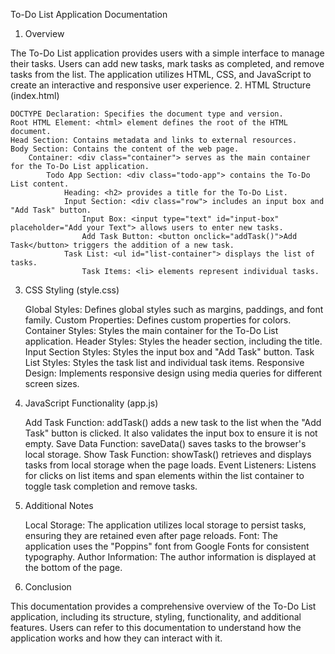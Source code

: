 To-Do List Application Documentation
1. Overview

The To-Do List application provides users with a simple interface to manage their tasks. Users can add new tasks, mark tasks as completed, and remove tasks from the list. The application utilizes HTML, CSS, and JavaScript to create an interactive and responsive user experience.
2. HTML Structure (index.html)

    DOCTYPE Declaration: Specifies the document type and version.
    Root HTML Element: <html> element defines the root of the HTML document.
    Head Section: Contains metadata and links to external resources.
    Body Section: Contains the content of the web page.
        Container: <div class="container"> serves as the main container for the To-Do List application.
            Todo App Section: <div class="todo-app"> contains the To-Do List content.
                Heading: <h2> provides a title for the To-Do List.
                Input Section: <div class="row"> includes an input box and "Add Task" button.
                    Input Box: <input type="text" id="input-box" placeholder="Add your Text"> allows users to enter new tasks.
                    Add Task Button: <button onclick="addTask()">Add Task</button> triggers the addition of a new task.
                Task List: <ul id="list-container"> displays the list of tasks.
                    Task Items: <li> elements represent individual tasks.

3. CSS Styling (style.css)

    Global Styles: Defines global styles such as margins, paddings, and font family.
    Custom Properties: Defines custom properties for colors.
    Container Styles: Styles the main container for the To-Do List application.
    Header Styles: Styles the header section, including the title.
    Input Section Styles: Styles the input box and "Add Task" button.
    Task List Styles: Styles the task list and individual task items.
    Responsive Design: Implements responsive design using media queries for different screen sizes.

4. JavaScript Functionality (app.js)

    Add Task Function: addTask() adds a new task to the list when the "Add Task" button is clicked. It also validates the input box to ensure it is not empty.
    Save Data Function: saveData() saves tasks to the browser's local storage.
    Show Task Function: showTask() retrieves and displays tasks from local storage when the page loads.
    Event Listeners: Listens for clicks on list items and span elements within the list container to toggle task completion and remove tasks.

5. Additional Notes

    Local Storage: The application utilizes local storage to persist tasks, ensuring they are retained even after page reloads.
    Font: The application uses the "Poppins" font from Google Fonts for consistent typography.
    Author Information: The author information is displayed at the bottom of the page.

6. Conclusion

This documentation provides a comprehensive overview of the To-Do List application, including its structure, styling, functionality, and additional features. Users can refer to this documentation to understand how the application works and how they can interact with it.

